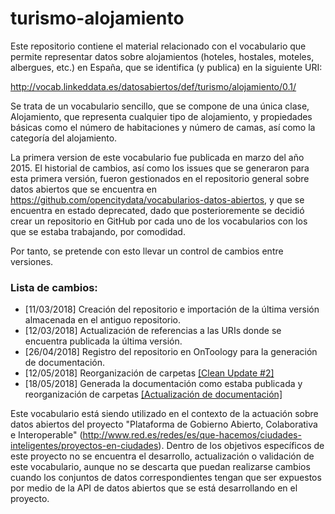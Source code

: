 # turismo-alojamiento
<p>Este repositorio contiene el material relacionado con el vocabulario que permite representar datos sobre alojamientos (hoteles, hostales, moteles, albergues, etc.) en España, que se identifica (y publica) en la siguiente URI: 
  
http://vocab.linkeddata.es/datosabiertos/def/turismo/alojamiento/0.1/
  
<p>Se trata de un vocabulario sencillo, que se compone de una única clase, Alojamiento, que representa cualquier tipo de alojamiento, y propiedades básicas como el número de habitaciones y número de camas, así como la categoría del alojamiento. </p> 

La primera version de este vocabulario fue publicada en marzo del año 2015. El historial de cambios, así como los issues que se generaron para esta primera versión, fueron gestionados en el repositorio general sobre datos abiertos que se encuentra en https://github.com/opencitydata/vocabularios-datos-abiertos, y que se encuentra en estado deprecated, dado que posterioremente se decidió crear un repositorio en GitHub por cada uno de los vocabularios con los que se estaba trabajando, por comodidad.

Por tanto, se pretende con esto llevar un control de cambios entre versiones.

### Lista de cambios:
* [11/03/2018] Creación del repositorio e importación de la última versión almacenada en el antiguo repositorio.
* [12/03/2018] Actualización de referencias a las URIs donde se encuentra publicada la última versión.
* [26/04/2018] Registro del repositorio en OnToology para la generación de documentación.
* [12/05/2018] Reorganización de carpetas [[Clean Update #2]](https://github.com/opencitydata/turismo-alojamiento/pull/2)
* [18/05/2018] Generada la documentación como estaba publicada y reorganización de carpetas [[Actualización de documentación]](https://github.com/opencitydata/turismo-alojamiento/commit/0384b9e8c13c4afc91227926c852a0ae1df580a2)


Este vocabulario está siendo utilizado en el contexto de la actuación sobre datos abiertos del proyecto "Plataforma de Gobierno Abierto, Colaborativa e Interoperable" (http://www.red.es/redes/es/que-hacemos/ciudades-inteligentes/proyectos-en-ciudades). Dentro de los objetivos específicos de este proyecto no se encuentra el desarrollo, actualización o validación de este vocabulario, aunque no se descarta que puedan realizarse cambios cuando los conjuntos de datos correspondientes tengan que ser expuestos por medio de la API de datos abiertos que se está desarrollando en el proyecto.

